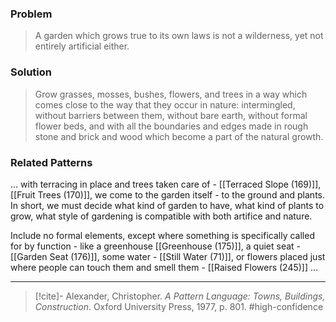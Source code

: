 ### Problem
>A garden which grows true to its own laws is not a wilderness, yet not entirely artificial either.

### Solution
>Grow grasses, mosses, bushes, flowers, and trees in a way which comes close to the way that they occur in nature: intermingled, without barriers between them, without bare earth, without formal flower beds, and with all the boundaries and edges made in rough stone and brick and wood which become a part of the natural growth.

### Related Patterns
... with terracing in place and trees taken care of - [[Terraced Slope (169)]], [[Fruit Trees (170)]], we come to the garden itself - to the ground and plants. In short, we must decide what kind of garden to have, what kind of plants to grow, what style of gardening is compatible with both artifice and nature.

Include no formal elements, except where something is specifically called for by function - like a greenhouse [[Greenhouse (175)]], a quiet seat - [[Garden Seat (176)]], some water - [[Still Water (71)]], or flowers placed just where people can touch them and smell them - [[Raised Flowers (245)]] ...

---

> [!cite]- Alexander, Christopher. _A Pattern Language: Towns, Buildings, Construction_. Oxford University Press, 1977, p. 801.
> #high-confidence 